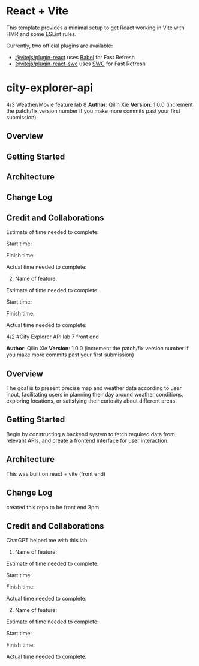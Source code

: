 # React + Vite

This template provides a minimal setup to get React working in Vite with HMR and some ESLint rules.

Currently, two official plugins are available:

- [@vitejs/plugin-react](https://github.com/vitejs/vite-plugin-react/blob/main/packages/plugin-react/README.md) uses [Babel](https://babeljs.io/) for Fast Refresh
- [@vitejs/plugin-react-swc](https://github.com/vitejs/vite-plugin-react-swc) uses [SWC](https://swc.rs/) for Fast Refresh
# city-explorer-api


4/3 Weather/Movie feature lab 8
**Author**: Qilin Xie
**Version**: 1.0.0 (increment the patch/fix version number if you make more commits past your first submission)

## Overview
<!-- Provide a high level overview of what this application is and why you are building it, beyond the fact that it's an assignment for this class. (i.e. What's your problem domain?) -->

## Getting Started
<!-- What are the steps that a user must take in order to build this app on their own machine and get it running? -->

## Architecture
<!-- Provide a detailed description of the application design. What technologies (languages, libraries, etc) you're using, and any other relevant design information. -->

## Change Log
<!-- Use this area to document the iterative changes made to your application as each feature is successfully implemented. Use time stamps. Here's an example:

01-01-2001 4:59pm - Application now has a fully-functional express server, with a GET route for the location resource. -->

## Credit and Collaborations
<!-- Give credit (and a link) to other people or resources that helped you build this application. -->

Estimate of time needed to complete: 

Start time: 

Finish time: 

Actual time needed to complete: 


2. Name of feature: 

Estimate of time needed to complete: 

Start time:  

Finish time: 

Actual time needed to complete:







4/2 
#City Explorer API lab 7 front end

**Author**: Qilin Xie
**Version**: 1.0.0 (increment the patch/fix version number if you make more commits past your first submission)

## Overview
The goal is to present precise map and weather data according to user input, facilitating users in planning their day around weather conditions, exploring locations, or satisfying their curiosity about different areas.

## Getting Started
Begin by constructing a backend system to fetch required data from relevant APIs, and create a frontend interface for user interaction.

## Architecture
This was built on react + vite (front end) 

## Change Log
created this repo to be front end 3pm 

## Credit and Collaborations
ChatGPT helped me with this lab


1. Name of feature: 

Estimate of time needed to complete: 

Start time: 

Finish time: 

Actual time needed to complete: 


2. Name of feature: 

Estimate of time needed to complete: 

Start time:  

Finish time: 

Actual time needed to complete:
